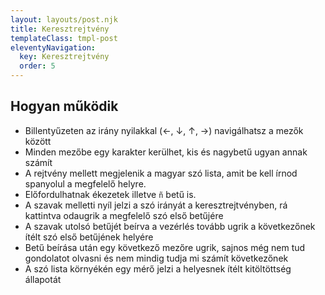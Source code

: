 ```yaml
---
layout: layouts/post.njk
title: Keresztrejtvény
templateClass: tmpl-post
eleventyNavigation:
  key: Keresztrejtvény
  order: 5
---
```


<script src="{{ '/assets/js/webcomponent-crossword.js' | url }}" async="async"></script>
<!-- <script src="{{ '/js/webcomponent-crossword.js' | url }}" async="async">DEVELOPMENT</script> -->

<!-- upgrade: npm install --save webcomponent-crossword@X.X.X -->

<webcomponent-crossword characters="ñ,á,é,í,ó,ú,¿,?,¡,!"></webcomponent-crossword>

## Hogyan működik

- Billentyűzeten az irány nyilakkal (&larr;, &darr;, &uarr;, &rarr;) navigálhatsz a mezők között
- Minden mezőbe egy karakter kerülhet, kis és nagybetű ugyan annak számít
- A rejtvény mellett megjelenik a magyar szó lista, amit be kell írnod spanyolul a megfelelő helyre.
- Előfordulhatnak ékezetek illetve `ñ` betű is.
- A szavak melletti nyíl jelzi a szó irányát a keresztrejtvényben, rá kattintva odaugrik a megfelelő szó első betűjére
- A szavak utolsó betűjét beírva a vezérlés tovább ugrik a következőnek ítélt szó első betűjének helyére
- Betű beírása után egy következő mezőre ugrik, sajnos még nem tud gondolatot olvasni és nem mindig tudja mi számít következőnek
- A szó lista környékén egy mérő jelzi a helyesnek ítélt kitöltöttség állapotát
